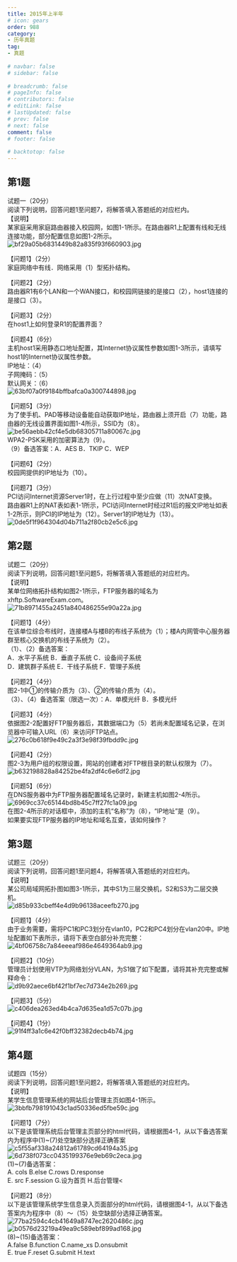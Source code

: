 ```yaml
---  
title: 2015年上半年  
# icon: gears  
order: 988  
category:  
- 历年真题  
tag:  
- 真题  
  
# navbar: false  
# sidebar: false  
  
# breadcrumb: false  
# pageInfo: false  
# contributors: false  
# editLink: false  
# lastUpdated: false  
# prev: false  
# next: false  
comment: false  
# footer: false  
  
# backtotop: false  
---  
```

## 第1题 ##

试题一（20分）  
阅读下列说明，回答问题1至问题7，将解答填入答题纸的对应栏内。  
【说明】  
某家庭采用家庭路由器接入校园网，如图1-1所示。在路由器R1上配置有线和无线连接功能，部分配置信息如图1-2所示。  
![bf29a05b6831449b82a835f93f660903.jpg][]  
  
【问题1】（2分）  
家庭网络中有线．网络采用（1）型拓扑结构。  
  
【问题2】（2分）  
路由器R1有6个LAN和一个WAN接口，和校园网链接的是接口（2），host1连接的是接口（3）。  
  
【问题3】（2分）  
在host1上如何登录R1的配置界面？  
  
【问题4】（6分）  
主机host1采用静态口地址配置，其Internet协议属性参数如图1-3所示，请填写host1的Internet协议属性参数。  
IP地址：（4）  
子网掩码：（5）  
默认网关：（6）  
![63bf07a0f9184bffbafca0a300744898.jpg][]  
  
【问题5】（3分）  
为了使手机、PAD等移动设备能自动获取IP地址，路由器上须开启（7）功能，路由器的无线设置界面如图1-4所示，SSID为（8）。  
![be56aebb42cf4e5db68305711a80067c.jpg][]  
WPA2-PSK采用的加密算法为（9）。  
（9）备选答案：A．AES B．TKIP C．WEP  
  
【问题6】（2分）  
校园网提供的IP地址为（10）。  
  
【问题7】（3分）  
PCI访问Internet资源Server1时，在上行过程中至少应做（11）次NAT变换。  
路由器R1上的NAT表如表1-1所示，PCI访问Internet时经过R1后的报文IP地址如表1-2所示，则PCI的IP地址为（12）。Server1的IP地址为（13）。  
![0de5f1f964304d04b711a2f80cb2e5c6.jpg][]  


## 第2题 ##

试题二（20分）  
阅读下列说明，回答问题1至问题5，将解答填入答题纸的对应栏内。  
【说明】  
某单位网络拓扑结构如图2-1所示，FTP服务器的域名为xhftp.SoftwareExam.com。  
![71b8971455a2451a840486255e90a22a.jpg][]  
  
【问题1】（4分）  
在该单位综合布线时，连接楼A与楼B的布线子系统为（1）；楼A内网管中心服务器群至核心交换机的布线子系统为（2）。  
（1）、（2）备选答案：  
A．水平子系统 B．垂直子系统 C．设备间子系统  
D．建筑群子系统 E．干线子系统 F．管理子系统  
  
【问题2】（4分）  
图2-1中①的传输介质为（3）、②的传输介质为（4）。  
（3）、（4）备选答案（限选一次）：A．单模光纤 B．多模光纤  
  
【问题3】（4分）  
依据图2-2配置好FTP服务器后，其数据端口为（5）若尚未配置域名记录，在浏览器中可输入URL（6）来访问FTP站点。  
![276c0b618f9e49c2a3f3e98f39fbdd9c.jpg][]  
  
【问题4】（2分）  
图2-3为用户组的权限设置，网站的创建者对FTP根目录的默认权限为（7）。  
![b632198828a84252be4fa2df4c6e6df2.jpg][]  
  
【问题5】（6分）  
在DNS服务器中为FTP服务器配置域名记录时，新建主机如图2-4所示。  
![6969cc37c65144bd8b45c7ff27fc1a09.jpg][]  
在图2-4所示的对话框中，添加的主机“名称”为（8），“IP地址”是（9）。  
如果要实现FTP服务器的IP地址和域名互查，该如何操作？  


## 第3题 ##

试题三（20分）  
阅读下列说明，回答问题1至问题4，将解答填入答题纸的对应栏内。  
【说明】  
某公司局域网拓扑图如图3-1所示，其中S1为三层交换机，S2和S3为二层交换机。  
![d85b933cbeff4e4d9b96138aceefb270.jpg][]  
  
【问题1】（4分）  
由于业务需要，需将PC1和PC3划分在vlan10，PC2和PC4划分在vlan20中。IP地址配置如下表所示，请将下表空白部分补充完整：  
![4bf06758c7a84eeeaf986e4649364ab9.jpg][]  
  
【问题2】（10分）  
管理员计划使用VTP为网络划分VLAN，为S1做了如下配置，请将其补充完整或解释命令：  
![d9b92aece6bf42f1bf7ec7d734e2b269.jpg][]  
  
【问题3】（5分）  
![c406dea263ed4b4ca7d635ea1d57c07b.jpg][]  
  
【问题4】（1分）  
![91f4ff3a1c6e42f0bff32382decb4b74.jpg][]  


## 第4题 ##

试题四（15分）  
阅读下列说明，回答问题1至问题2，将解答填入答题纸的对应栏内。  
【说明】  
某学生信息管理系统的网站后台管理主页如图4-1所示。  
![3bbfb798191043c1ad50336ed5fbe59c.jpg][]  
  
【问题1】（7分）  
以下是该管理系统后台管理主页部分的html代码，请根据图4-1，从以下备选答案内为程序中(1)~(7)处空缺部分选择正确答案  
![c5f55af338a24812a61789cd64194a35.jpg][]  
![6d738f073cc0435199376e9eb69c2eca.jpg][]  
(1)~(7)备选答案：  
A. cols B.else C.rows D.response  
E. src F.session G.设为首页 H.后台管理&lt;  
  
【问题2】（8分）  
以下是该管理系统学生信息录入页面部分的html代码，请根据图4-1，从以下备选答案内为程序中（8）～（15）处空缺部分选择正确答案。  
![77ba2594c4cb41649a8747ec2620486c.jpg][]  
![b0576d23219a49ea9c589ebf899ad168.jpg][]  
(8)~(15)备选答案：  
A.false B.function C.name\_xs D.onsubmit  
E. true F.reset G.submit H.text  



[bf29a05b6831449b82a835f93f660903.jpg]: https://www.xkxxkx.cn/file/exam/software/网络管理员/案例/第1题/bf29a05b6831449b82a835f93f660903.jpg
[63bf07a0f9184bffbafca0a300744898.jpg]: https://www.xkxxkx.cn/file/exam/software/网络管理员/案例/第1题/63bf07a0f9184bffbafca0a300744898.jpg
[be56aebb42cf4e5db68305711a80067c.jpg]: https://www.xkxxkx.cn/file/exam/software/网络管理员/案例/第1题/be56aebb42cf4e5db68305711a80067c.jpg
[0de5f1f964304d04b711a2f80cb2e5c6.jpg]: https://www.xkxxkx.cn/file/exam/software/网络管理员/案例/第1题/0de5f1f964304d04b711a2f80cb2e5c6.jpg
[71b8971455a2451a840486255e90a22a.jpg]: https://www.xkxxkx.cn/file/exam/software/网络管理员/案例/第2题/71b8971455a2451a840486255e90a22a.jpg
[276c0b618f9e49c2a3f3e98f39fbdd9c.jpg]: https://www.xkxxkx.cn/file/exam/software/网络管理员/案例/第2题/276c0b618f9e49c2a3f3e98f39fbdd9c.jpg
[b632198828a84252be4fa2df4c6e6df2.jpg]: https://www.xkxxkx.cn/file/exam/software/网络管理员/案例/第2题/b632198828a84252be4fa2df4c6e6df2.jpg
[6969cc37c65144bd8b45c7ff27fc1a09.jpg]: https://www.xkxxkx.cn/file/exam/software/网络管理员/案例/第2题/6969cc37c65144bd8b45c7ff27fc1a09.jpg
[d85b933cbeff4e4d9b96138aceefb270.jpg]: https://www.xkxxkx.cn/file/exam/software/网络管理员/案例/第3题/d85b933cbeff4e4d9b96138aceefb270.jpg
[4bf06758c7a84eeeaf986e4649364ab9.jpg]: https://www.xkxxkx.cn/file/exam/software/网络管理员/案例/第3题/4bf06758c7a84eeeaf986e4649364ab9.jpg
[d9b92aece6bf42f1bf7ec7d734e2b269.jpg]: https://www.xkxxkx.cn/file/exam/software/网络管理员/案例/第3题/d9b92aece6bf42f1bf7ec7d734e2b269.jpg
[c406dea263ed4b4ca7d635ea1d57c07b.jpg]: https://www.xkxxkx.cn/file/exam/software/网络管理员/案例/第3题/c406dea263ed4b4ca7d635ea1d57c07b.jpg
[91f4ff3a1c6e42f0bff32382decb4b74.jpg]: https://www.xkxxkx.cn/file/exam/software/网络管理员/案例/第3题/91f4ff3a1c6e42f0bff32382decb4b74.jpg
[3bbfb798191043c1ad50336ed5fbe59c.jpg]: https://www.xkxxkx.cn/file/exam/software/网络管理员/案例/第4题/3bbfb798191043c1ad50336ed5fbe59c.jpg
[c5f55af338a24812a61789cd64194a35.jpg]: https://www.xkxxkx.cn/file/exam/software/网络管理员/案例/第4题/c5f55af338a24812a61789cd64194a35.jpg
[6d738f073cc0435199376e9eb69c2eca.jpg]: https://www.xkxxkx.cn/file/exam/software/网络管理员/案例/第4题/6d738f073cc0435199376e9eb69c2eca.jpg
[77ba2594c4cb41649a8747ec2620486c.jpg]: https://www.xkxxkx.cn/file/exam/software/网络管理员/案例/第4题/77ba2594c4cb41649a8747ec2620486c.jpg
[b0576d23219a49ea9c589ebf899ad168.jpg]: https://www.xkxxkx.cn/file/exam/software/网络管理员/案例/第4题/b0576d23219a49ea9c589ebf899ad168.jpg
